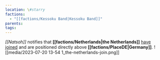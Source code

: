 ```yaml
---
location: \#starry
factions:
  - "[[factions/Kessoku Band|Kessoku Band]]"
parents: 
tags: 
---
```

*[[Natsoh]]* notifies that **[[factions/Netherlands|the Netherlands]]** [have joined](discord://discord.com/channels/1093664259273130084/1093664259273130087/1131585018192474203) and are positioned directly above **[[factions/PlaceDE|Germany]]**.
![[media/2023-07-20 13-54 1_the-netherlands-join.png]]
